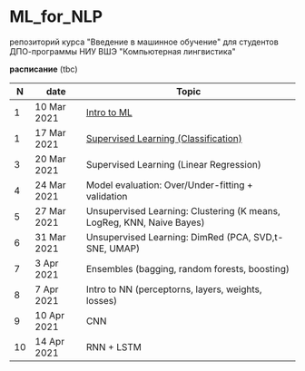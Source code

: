 # ML_for_NLP
репозиторий курса "Введение в машинное обучение" для студентов ДПО-программы НИУ ВШЭ "Компьютерная лингвистика"


**расписание**
(tbc)

|N|date|Topic|
|--|--|--|
|1|10 Mar 2021|[Intro to ML](https://github.com/nstsj/ML_for_NLP/tree/main/intro%2Bclassification)|
|1|17 Mar 2021|[Supervised Learning (Classification)](https://github.com/nstsj/ML_for_NLP/blob/main/intro%2Bclassification/class1.ipynb)|
|3|20 Mar 2021|Supervised Learning (Linear Regression)|
|4|24 Mar 2021|Model evaluation: Over/Under-fitting + validation|
|5|27 Mar 2021|Unsupervised Learning: Clustering (K means, LogReg, KNN, Naive Bayes)|
|6|31 Mar 2021|Unsupervised Learning: DimRed (PCA, SVD,t-SNE, UMAP)|
|7|3 Apr 2021|Ensembles (bagging, random forests, boosting)|
|8|7 Apr 2021|Intro to NN (perceptorns, layers, weights, losses)|
|9|10 Apr 2021|CNN|
|10|14 Apr 2021|RNN + LSTM|
